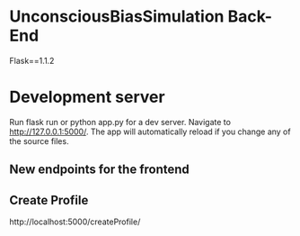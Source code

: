 # UnconsciousBiasSimulation Back-End

Flask==1.1.2

# Development server

Run flask run or python app.py for a dev server. Navigate to http://127.0.0.1:5000/. The app will automatically reload if you change any of the source files.

## New endpoints for the frontend

## Create Profile

http://localhost:5000/createProfile/<email>
